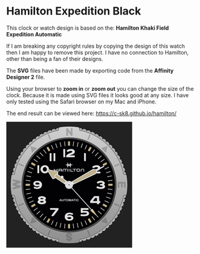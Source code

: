 # Hamilton Expedition Black

This clock or watch design is based on the: **Hamilton Khaki Field Expedition Automatic**

If I am breaking any copyright rules by copying the design of this watch then I am happy to remove
this project. I have no connection to Hamilton, other than being a fan of their designs.

The **SVG** files have been made by exporting code from the **Affinity Designer 2** file.

Using your browser to **zoom in** or **zoom out** you can change the size of the clock.
Because it is made using SVG files it looks good at any size. I have only tested
using the Safari browser on my Mac and iPhone.

The end result can be viewed here: https://c-sk8.github.io/hamilton/

<a href="https://c-sk8.github.io/hamilton-expedition-black/"><img src="https://raw.githubusercontent.com/c-sk8/Hamilton-Expedition-Watch/refs/heads/main/image/preview.png" alt="no image" width="333"/></a>

